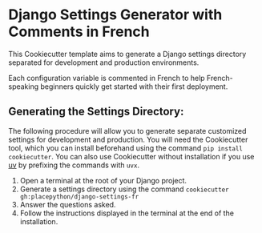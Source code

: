 # Django Settings Generator with Comments in French

This Cookiecutter template aims to generate a Django settings directory separated for development and production environments.

Each configuration variable is commented in French to help French-speaking beginners quickly get started with their first deployment.

## Generating the Settings Directory:

The following procedure will allow you to generate separate customized settings for development and production. You will need the Cookiecutter tool, which you can install beforehand using the command `pip install cookiecutter`. You can also use Cookiecutter without installation if you use [uv](https://docs.astral.sh/uv/) by prefixing the commands with `uvx`.

1. Open a terminal at the root of your Django project.
2. Generate a settings directory using the command `cookiecutter gh:placepython/django-settings-fr`
3. Answer the questions asked.
4. Follow the instructions displayed in the terminal at the end of the installation.
